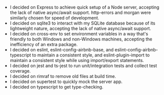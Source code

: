 - I decided on Express to achieve quick setup of a Node server, accepting the lack of native async/await support. http-errors and morgan were similarly chosen for speed of development.
- I decided on sqlite3 to interact with my SQLite database because of its lightweight nature, accepting the lack of native async/await support.
- I decided on cross-env to set environment variables in a way that's friendly to both Windows and non-Windows machines, accepting the inefficiency of an extra package.
- I decided on eslint, eslint-config-airbnb-base, and eslint-config-airbnb-typescript to maintain a consistent style, and eslint-plugin-import to maintain a consistent style while using import/export statements.
- I decided on jest and ts-jest to run unit/integration tests and collect test coverage.
- I decided on rimraf to remove old files at build time.
- I decided on supertest to quickly mock the server app.
- I decided on typescript to get type-checking.
